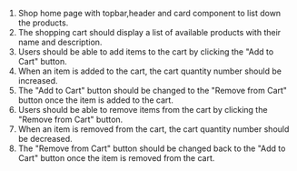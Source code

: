 1.  Shop home page with topbar,header and card component to list down the products.
2. The shopping cart should display a list of available products with their name and description.
3. Users should be able to add items to the cart by clicking the "Add to Cart" button.
4. When an item is added to the cart, the cart quantity number should be increased.
5. The "Add to Cart" button should be changed to the "Remove from Cart" button once the item is added to the cart.
6. Users should be able to remove items from the cart by clicking the "Remove from Cart" button.
7. When an item is removed from the cart, the cart quantity number should be decreased.
8. The "Remove from Cart" button should be changed back to the "Add to Cart" button once the item is removed from the cart.
